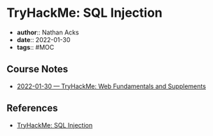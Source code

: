 # TryHackMe: SQL Injection

* **author**:: Nathan Acks  
* **date**:: 2022-01-30  
* **tags**:: #MOC

## Course Notes

* [2022-01-30 — TryHackMe: Web Fundamentals and Supplements](../log/2022-01-30-tryhackme-web-fundamentals-and-supplements.md)

## References

* [TryHackMe: SQL Injection](https://tryhackme.com/room/sqlibasics)
